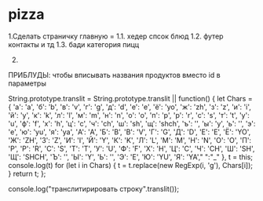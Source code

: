 # pizza

1.Сделать страничку главную =
1.1. хедер спсок блюд
1.2. футер контакты и тд
1.3. бади категория пицц

2.

ПРИБЛУДЫ:
чтобы вписывать названия продуктов вместо id в параметры

String.prototype.translit = String.prototype.translit || function() {
let Chars = {
'а': 'a', 'б': 'b', 'в': 'v', 'г': 'g', 'д': 'd', 'е': 'e', 'ё': 'yo', 'ж': 'zh', 'з': 'z', 'и': 'i', 'й': 'y', 'к': 'k', 'л': 'l', 'м': 'm', 'н': 'n', 'о': 'o', 'п': 'p', 'р': 'r', 'с': 's', 'т': 't', 'у': 'u', 'ф': 'f', 'х': 'h', 'ц': 'c', 'ч': 'ch', 'ш': 'sh', 'щ': 'shch', 'ъ': '', 'ы': 'y', 'ь': '', 'э': 'e', 'ю': 'yu', 'я': 'ya', 'А': 'A', 'Б': 'B', 'В': 'V', 'Г': 'G', 'Д': 'D', 'Е': 'E', 'Ё': 'YO', 'Ж': 'ZH', 'З': 'Z', 'И': 'I', 'Й': 'Y', 'К': 'K', 'Л': 'L', 'М': 'M', 'Н': 'N', 'О': 'O', 'П': 'P', 'Р': 'R', 'С': 'S', 'Т': 'T', 'У': 'U', 'Ф': 'F', 'Х': 'H', 'Ц': 'C', 'Ч': 'CH', 'Ш': 'SH', 'Щ': 'SHCH', 'Ъ': '', 'Ы': 'Y', 'Ь': '', 'Э': 'E', 'Ю': 'YU', 'Я': 'YA'," ":"\_"
},
t = this;
console.log(t)
for (let i in Chars) { t = t.replace(new RegExp(i, 'g'), Chars[i]); }
return t;
};

console.log("транслитирировать строку".translit());
